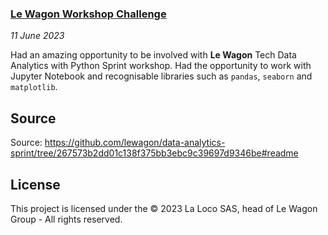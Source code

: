 ### [Le Wagon Workshop Challenge](https://github.com/lewagon)

*11 June 2023*

Had an amazing opportunity to be involved with **Le Wagon** Tech Data Analytics with Python Sprint workshop. 
Had the opportunity to work with Jupyter Notebook and recognisable libraries such as ```pandas```, ```seaborn``` and ```matplotlib```.

## Source
Source: https://github.com/lewagon/data-analytics-sprint/tree/267573b2dd01c138f375bb3ebc9c39697d9346be#readme

## License
This project is licensed under the © 2023 La Loco SAS, head of Le Wagon Group - All rights reserved.
